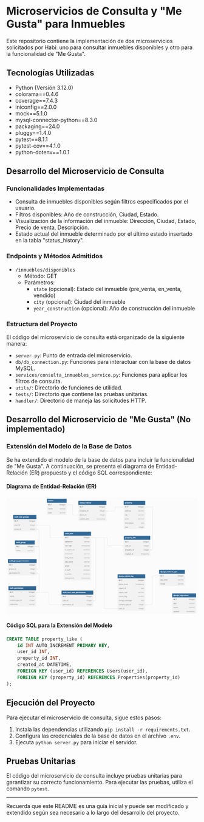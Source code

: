 # Microservicios de Consulta y "Me Gusta" para Inmuebles

Este repositorio contiene la implementación de dos microservicios solicitados por Habi: uno para consultar inmuebles disponibles y otro para la funcionalidad de "Me Gusta".

## Tecnologías Utilizadas

- Python (Versión 3.12.0)
- colorama==0.4.6
- coverage==7.4.3
- iniconfig==2.0.0
- mock==5.1.0
- mysql-connector-python==8.3.0
- packaging==24.0
- pluggy==1.4.0
- pytest==8.1.1
- pytest-cov==4.1.0
- python-dotenv==1.0.1

## Desarrollo del Microservicio de Consulta

### Funcionalidades Implementadas

- Consulta de inmuebles disponibles según filtros especificados por el usuario.
- Filtros disponibles: Año de construcción, Ciudad, Estado.
- Visualización de la información del inmueble: Dirección, Ciudad, Estado, Precio de venta, Descripción.
- Estado actual del inmueble determinado por el último estado insertado en la tabla "status_history".

### Endpoints y Métodos Admitidos

- `/inmuebles/disponibles`
  - Método: GET
  - Parámetros:
    - `state` (opcional): Estado del inmueble (pre_venta, en_venta, vendido)
    - `city` (opcional): Ciudad del inmueble
    - `year_construction` (opcional): Año de construcción del inmueble

### Estructura del Proyecto

El código del microservicio de consulta está organizado de la siguiente manera:

- `server.py`: Punto de entrada del microservicio.
- `db/db_connection.py`: Funciones para interactuar con la base de datos MySQL.
- `services/consulta_inmuebles_service.py`: Funciones para aplicar los filtros de consulta.
- `utils/`: Directorio de funciones de utilidad.
- `tests/`: Directorio que contiene las pruebas unitarias.
- `handler/`: Directorio de maneja las solicitudes HTTP.

## Desarrollo del Microservicio de "Me Gusta" (No implementado)

### Extensión del Modelo de la Base de Datos

Se ha extendido el modelo de la base de datos para incluir la funcionalidad de "Me Gusta". A continuación, se presenta el diagrama de Entidad-Relación (ER) propuesto y el código SQL correspondiente:

#### Diagrama de Entidad-Relación (ER)

![Diagrama de Entidad-Relación (ER)](https://github.com/Danielmc09/pruebaHABI/blob/main/Primer%20ejercicio/img/esquema_full.png)

#### Código SQL para la Extensión del Modelo

```sql
CREATE TABLE property_like (
    id INT AUTO_INCREMENT PRIMARY KEY,
    user_id INT,
    property_id INT,
    created_at DATETIME,
    FOREIGN KEY (user_id) REFERENCES Users(user_id),
    FOREIGN KEY (property_id) REFERENCES Properties(property_id)
);
```

## Ejecución del Proyecto

Para ejecutar el microservicio de consulta, sigue estos pasos:

1. Instala las dependencias utilizando `pip install -r requirements.txt`.
2. Configura las credenciales de la base de datos en el archivo `.env`.
3. Ejecuta `python server.py` para iniciar el servidor.

## Pruebas Unitarias

El código del microservicio de consulta incluye pruebas unitarias para garantizar su correcto funcionamiento. Para ejecutar las pruebas, utiliza el comando `pytest`.

---

Recuerda que este README es una guía inicial y puede ser modificado y extendido según sea necesario a lo largo del desarrollo del proyecto.
